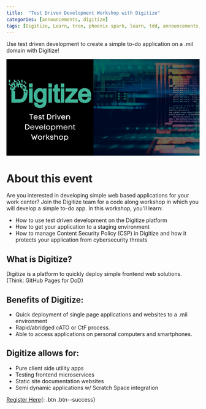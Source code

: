 ```yaml
---
title:  "Test Driven Development Workshop with Digitize"
categories: [announcements, digitize]
tags: [Digitize, Learn, tron, phoenix spark, learn, tdd, announcements, news]
---
```


Use test driven development to create a simple to-do application on a .mil domain with Digitize!

 [![Digitize Graphic](/assets/images/digitize-tdd.jpeg)](https://www.eventbrite.com/e/test-driven-development-workshop-with-digitize-tickets-251310665967)

# About this event
Are you interested in developing simple web based applications for your work center? Join the Digitize team for a code along workshop in which you will develop a simple to-do app.
In this workshop, you'll learn:
* How to use test driven development on the Digitize platform
* How to get your application to a staging environment
* How to manage Content Security Policy (CSP) in Digitize and how it protects your application from cybersecurity threats

## What is Digitize?
Digitize is a platform to quickly deploy simple frontend web solutions. (Think: GitHub Pages for DoD)

## Benefits of Digitize:
* Quick deployment of single page applications and websites to a .mil environment
* Rapid/abridged cATO or CtF process.
* Able to access applications on personal computers and smartphones.

## Digitize allows for:
* Pure client side utility apps
* Testing frontend microservices
* Static site documentation websites
* Semi dynamic applications w/ Scratch Space integration

[Register Here](https://www.eventbrite.com/e/test-driven-development-workshop-with-digitize-tickets-251310665967){: .btn .btn--success} 
